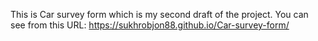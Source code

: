 This is Car survey form which is my second draft of the project.
 You can see from this URL: https://sukhrobjon88.github.io/Car-survey-form/

